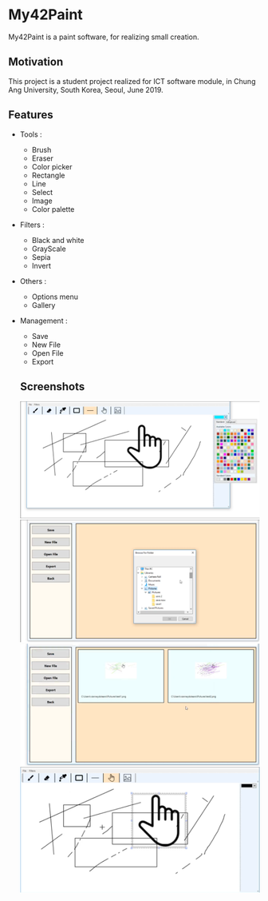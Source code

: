 # My42Paint

My42Paint is a paint software, for realizing small creation.

## Motivation
This project is a student project realized for ICT software module, in Chung Ang University, South Korea, Seoul, June 2019.

## Features

- Tools :
  - Brush
  - Eraser
  - Color picker
  - Rectangle
  - Line
  - Select
  - Image
  - Color palette
- Filters :
  - Black and white
  - GrayScale
  - Sepia
  - Invert
- Others :
  - Options menu
  - Gallery
- Management :
  - Save
  - New File
  - Open File
  - Export
  
  ## Screenshots
  
  ![screenshot](./screenshots/ColorPalette.PNG)
  ![screenshot](./screenshots/OptionMenu.PNG)
  ![screenshot](./screenshots/OptionMenu2.PNG)
  ![screenshot](./screenshots/SelectionDraw.PNG)

